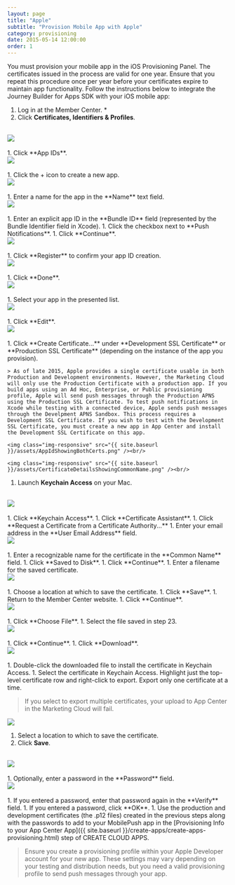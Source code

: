 ```yaml
---
layout: page
title: "Apple"
subtitle: "Provision Mobile App with Apple"
category: provisioning
date: 2015-05-14 12:00:00
order: 1
---
```

You must provision your mobile app in the iOS Provisioning Panel. The certificates issued in the process are valid for one year. Ensure that you repeat this procedure once per year before your certificates expire to maintain app functionality. Follow the instructions below to integrate the Journey Builder for Apps SDK with your iOS mobile app:

1. Log in at the Member Center. *
1. Click **Certificates, Identifiers & Profiles**.
<br/>
 <img class="img-responsive" src="{{ site.baseurl }}/assets/ioscertificates_step1.png" /><br/>
<br/>
1. Click **App IDs**.
<br/>
 <img class="img-responsive" src="{{ site.baseurl }}/assets/ioscertificates_step2.png" /><br/>
<br/>
1. Click the + icon to create a new app.
<br/>
 <img class="img-responsive" src="{{ site.baseurl }}/assets/ioscertificates_step3.png" /><br/>
<br/>
1. Enter a name for the app in the **Name** text field.
<br/>
 <img class="img-responsive" src="{{ site.baseurl }}/assets/ioscertificates_step4.png" /><br/>
 <br/>
1. Enter an explicit app ID in the **Bundle ID** field (represented by the Bundle Identifier field in Xcode).
1. Click the checkbox next to **Push Notifications**.
1. Click **Continue**.
<br/>
 <img class="img-responsive" src="{{ site.baseurl }}/assets/ioscertificates_step5.png" /><br/>
 <br/>
1. Click **Register** to confirm your app ID creation.
<br/>
 <img class="img-responsive" src="{{ site.baseurl }}/assets/ioscertificates_step6.png" /><br/>
 <br/>
1. Click **Done**.
<br/>
 <img class="img-responsive" src="{{ site.baseurl }}/assets/ioscertificates_step7.png" /><br/>
 <br/>
1. Select your app in the presented list.
<br/>
 <img class="img-responsive" src="{{ site.baseurl }}/assets/ioscertificates_step8.png" /><br/>
 <br/>
1. Click **Edit**.
<br/>
 <img class="img-responsive" src="{{ site.baseurl }}/assets/ioscertificates_step9.png" /><br/>
 <br/>
1. Click **Create Certificate...** under **Development SSL Certificate** or **Production SSL Certificate** (depending on the instance of the app you provision).

	> As of late 2015, Apple provides a single certificate usable in both Production and Development environments. However, the Marketing Cloud will only use the Production Certificate with a production app. If you build apps using an Ad Hoc, Enterprise, or Public provisioning profile, Apple will send push messages through the Production APNS using the Production SSL Certificate. To test push notifications in Xcode while testing with a connected device, Apple sends push messages through the Develpment APNS Sandbox. This process requires a Development SSL Certificate. If you wish to test with the Development SSL Certificate, you must create a new app in App Center and install the Development SSL Certificate on this app.

	<img class="img-responsive" src="{{ site.baseurl }}/assets/AppIdShowingBothCerts.png" /><br/>

	<img class="img-responsive" src="{{ site.baseurl }}/assets/CertificateDetailsShowingCommonName.png" /><br/>
1. Launch **Keychain Access** on your Mac.
<br/>
 <img class="img-responsive" src="{{ site.baseurl }}/assets/ioskeychain19.jpg" /><br/>
<br/>
1. Click **Keychain Access**.
1. Click **Certificate Assistant**.
1. Click **Request a Certificate from a Certificate Authority...**
1. Enter your email address in the **User Email Address** field.
<br/>
 <img class="img-responsive" src="{{ site.baseurl }}/assets/ioscertificateinformation20.jpg" /><br/>
<br/>
1. Enter a recognizable name for the certificate in the **Common Name** field.
1. Click **Saved to Disk**.
1. Click **Continue**.
1. Enter a filename for the saved certificate.
<br/>
 <img class="img-responsive" src="{{ site.baseurl }}/assets/iossavecsr21.jpeg" /><br/>
<br/>
1. Choose a location at which to save the certificate.
1. Click **Save**.
1. Return to the Member Center website.
1. Click **Continue**.
<br/>
 <img class="img-responsive" src="{{ site.baseurl }}/assets/ioscertificates_step11.png" /><br/>
<br/>
1. Click **Choose File**.
1. Select the file saved in step 23.
<br/>
 <img class="img-responsive" src="{{ site.baseurl }}/assets/ioscertificates_step12.png" /><br/>
<br/>
1. Click **Continue**.
1. Click **Download**.
<br/>
 <img class="img-responsive" src="{{ site.baseurl }}/assets/ioscertificates_step13.png" /><br/>
<br/>
1. Double-click the downloaded file to install the certificate in Keychain Access.
1. Select the certificate in Keychain Access. Highlight just the top-level certificate row and right-click to export. Export only one certificate at a time.

   > If you select to export multiple certificates, your upload to App Center in the Marketing Cloud will fail.

   <img class="img-responsive" src="{{ site.baseurl }}/assets/ioscertificates_step14.png" /><br/>
1. Select a location to which to save the certificate.
1. Click **Save**.
<br/>
 <img class="img-responsive" src="{{ site.baseurl }}/assets/ioscertificates_step15.png" /><br/>
<br/>
1. Optionally, enter a password in the **Password** field.
<br/>
 <img class="img-responsive" src="{{ site.baseurl }}/assets/iospassword26.jpg" /><br/>
<br/>
1. If you entered a password, enter that password again in the **Verify** field.
1. If you entered a password, click **OK**.
1. Use the production and development certificates (the .p12 files) created in the previous steps along with the passwords to add to your MobilePush app in the [Provisioning Info to your App Center App]({{ site.baseurl }}/create-apps/create-apps-provisioning.html) step of CREATE CLOUD APPS.

> Ensure you create a provisioning profile within your Apple Developer account for your new app. These settings may vary depending on your testing and distribution needs, but you need a valid provisioning profile to send push messages through your app.
